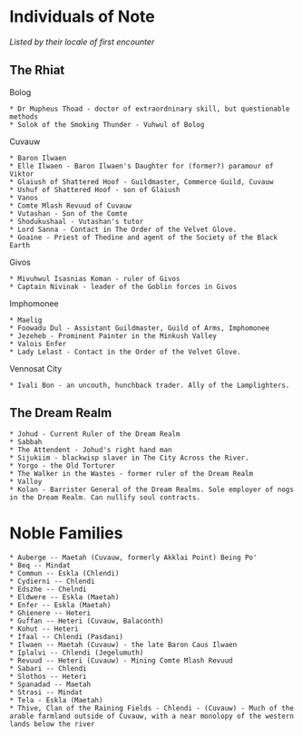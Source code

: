 # Individuals of Note
_Listed by their locale of first encounter_

## The Rhiat

Bolog

    * Dr Mupheus Thoad - doctor of extraordninary skill, but questionable methods
    * Solok of the Smoking Thunder - Vuhwul of Bolog 

Cuvauw

    * Baron Ilwaen
    * Elle Ilwaen - Baron Ilwaen's Daughter for (former?) paramour of Viktor
    * Glaiush of Shattered Hoof - Guildmaster, Commerce Guild, Cuvauw
    * Ushuf of Shattered Hoof - son of Glaiush
    * Vanos
    * Comte Mlash Revuud of Cuvauw
    * Vutashan - Son of the Comte
    * Shodukushaal - Vutashan's tutor
    * Lord Sanna - Contact in The Order of the Velvet Glove.
    * Goaine - Priest of Thedine and agent of the Society of the Black Earth 

Givos

    * Mivuhwul Isasnias Koman - ruler of Givos
    * Captain Nivinak - leader of the Goblin forces in Givos 

Imphomonee

    * Maelig
    * Foowadu Dul - Assistant Guildmaster, Guild of Arms, Imphomonee
    * Jezeheb - Prominent Painter in the Minkush Valley
    * Valois Enfer
    * Lady Lelast - Contact in the Order of the Velvet Glove. 

Vennosat City

    * Ivali Bon - an uncouth, hunchback trader. Ally of the Lamplighters. 

## The Dream Realm

    * Johud - Current Ruler of the Dream Realm
    * Sabbah
    * The Attendent - Johud's right hand man
    * Sijukiim - blackwisp slaver in The City Across the River.
    * Yorgo - the Old Torturer
    * The Walker in the Wastes - former ruler of the Dream Realm
    * Valloy
    * Kolan - Barrister General of the Dream Realms. Sole employer of nogs in the Dream Realm. Can nullify soul contracts. 

# Noble Families

    * Auberge -- Maetah (Cuvauw, formerly Akklai Point) Being Po'
    * Beq -- Mindat
    * Commun -- Eskla (Chlendi)
    * Cydierni -- Chlendi
    * Edszhe -- Chelndi
    * Eldwere -- Eskla (Maetah)
    * Enfer -- Eskla (Maetah)
    * Ghienere -- Heteri
    * Guffan -- Heteri (Cuvauw, Balaconth)
    * Kohut -- Heteri
    * Ifaal -- Chlendi (Pasdani)
    * Ilwaen -- Maetah (Cuvauw) - the late Baron Caus Ilwaen
    * Iplalvi -- Chlendi (Jegelumuth)
    * Revuud -- Heteri (Cuvauw) - Mining Comte Mlash Revuud
    * Sabari -- Chlendi
    * Slothos -- Heteri
    * Spanadad -- Maetah
    * Strasi -- Mindat
    * Tela - Eskla (Maetah)
    * Thive, Clan of the Raining Fields - Chlendi - (Cuvauw) - Much of the arable farmland outside of Cuvauw, with a near monolopy of the western lands below the river 